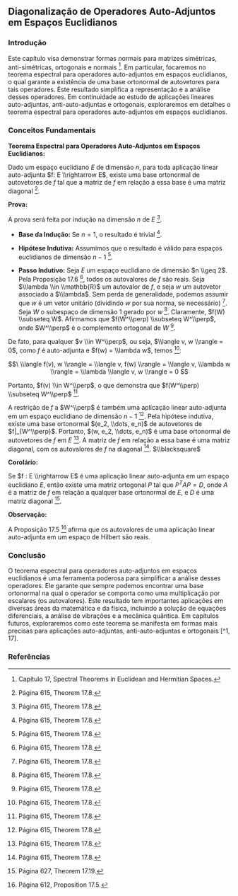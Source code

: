 ## Diagonalização de Operadores Auto-Adjuntos em Espaços Euclidianos

### Introdução
Este capítulo visa demonstrar formas normais para matrizes simétricas, anti-simétricas, ortogonais e normais [^1]. Em particular, focaremos no teorema espectral para operadores auto-adjuntos em espaços euclidianos, o qual garante a existência de uma base ortonormal de autovetores para tais operadores. Este resultado simplifica a representação e a análise desses operadores. Em continuidade ao estudo de aplicações lineares auto-adjuntas, anti-auto-adjuntas e ortogonais, exploraremos em detalhes o teorema espectral para operadores auto-adjuntos em espaços euclidianos.

### Conceitos Fundamentais

**Teorema Espectral para Operadores Auto-Adjuntos em Espaços Euclidianos:**

Dado um espaço euclidiano $E$ de dimensão $n$, para toda aplicação linear auto-adjunta $f: E \\rightarrow E$, existe uma base ortonormal de autovetores de $f$ tal que a matriz de $f$ em relação a essa base é uma matriz diagonal [^7].

**Prova:**

A prova será feita por indução na dimensão $n$ de $E$ [^7].

*   **Base da Indução:** Se $n = 1$, o resultado é trivial [^7].

*   **Hipótese Indutiva:** Assumimos que o resultado é válido para espaços euclidianos de dimensão $n-1$ [^7].

*   **Passo Indutivo:** Seja $E$ um espaço euclidiano de dimensão $n \\geq 2$. Pela Proposição 17.6 [^7], todos os autovalores de $f$ são reais. Seja $\\lambda \\in \\mathbb{R}$ um autovalor de $f$, e seja $w$ um autovetor associado a $\\lambda$. Sem perda de generalidade, podemos assumir que $w$ é um vetor unitário (dividindo $w$ por sua norma, se necessário) [^7]. Seja $W$ o subespaço de dimensão 1 gerado por $w$ [^7]. Claramente, $f(W) \\subseteq W$. Afirmamos que $f(W^\\perp) \\subseteq W^\\perp$, onde $W^\\perp$ é o complemento ortogonal de $W$ [^7].

De fato, para qualquer $v \\in W^\\perp$, ou seja, $\\langle v, w \\rangle = 0$, como $f$ é auto-adjunta e $f(w) = \\lambda w$, temos [^7]:

$$\
\\langle f(v), w \\rangle = \\langle v, f(w) \\rangle = \\langle v, \\lambda w \\rangle = \\lambda \\langle v, w \\rangle = 0
$$

Portanto, $f(v) \\in W^\\perp$, o que demonstra que $f(W^\\perp) \\subseteq W^\\perp$ [^7].

A restrição de $f$ a $W^\\perp$ é também uma aplicação linear auto-adjunta em um espaço euclidiano de dimensão $n-1$ [^7]. Pela hipótese indutiva, existe uma base ortonormal $(e_2, \\dots, e_n)$ de autovetores de $f|_{W^\\perp}$. Portanto, $(w, e_2, \\dots, e_n)$ é uma base ortonormal de autovetores de $f$ em $E$ [^7]. A matriz de $f$ em relação a essa base é uma matriz diagonal, com os autovalores de $f$ na diagonal [^7]. $\\blacksquare$

**Corolário:**

Se $f : E \\rightarrow E$ é uma aplicação linear auto-adjunta em um espaço euclidiano $E$, então existe uma matriz ortogonal $P$ tal que $P^T A P = D$, onde $A$ é a matriz de $f$ em relação a qualquer base ortonormal de $E$, e $D$ é uma matriz diagonal [^18].

**Observação:**

A Proposição 17.5 [^4] afirma que os autovalores de uma aplicação linear auto-adjunta em um espaço de Hilbert são reais.

### Conclusão

O teorema espectral para operadores auto-adjuntos em espaços euclidianos é uma ferramenta poderosa para simplificar a análise desses operadores. Ele garante que sempre podemos encontrar uma base ortonormal na qual o operador se comporta como uma multiplicação por escalares (os autovalores). Este resultado tem importantes aplicações em diversas áreas da matemática e da física, incluindo a solução de equações diferenciais, a análise de vibrações e a mecânica quântica. Em capítulos futuros, exploraremos como este teorema se manifesta em formas mais precisas para aplicações auto-adjuntas, anti-auto-adjuntas e ortogonais [^1, 17].

### Referências
[^1]: Capítulo 17, Spectral Theorems in Euclidean and Hermitian Spaces.
[^4]: Página 612, Proposition 17.5.
[^7]: Página 615, Theorem 17.8.
[^18]: Página 627, Theorem 17.19.

<!-- END -->